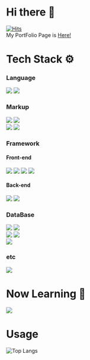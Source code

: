 # Hi there 👋

[![Hits](https://hits.seeyoufarm.com/api/count/incr/badge.svg?url=https%3A%2F%2Fgithub.com%2Fendyd9%2Fhit-counter&count_bg=%23C18AE7&title_bg=%23555555&icon=&icon_color=%23E7E7E7&title=hits&edge_flat=false)](https://hits.seeyoufarm.com)  
My PortFolio Page is [Here!](http://endyd9.github.io/Portfolio/)

# Tech Stack ⚙️


### Language
![](https://img.shields.io/badge/JavaScript-F7DF1E?style=flat&logo=JavaScript&logoColor=white)
![](https://img.shields.io/badge/TypeScript-3178C6?style=flat&logo=TypeScript&logoColor=white)

### Markup
![](https://img.shields.io/badge/HTML5-E34F26?style=flat&logo=HTML5&logoColor=white)
![](https://img.shields.io/badge/CSS3-1572B6?style=flat&logo=CSS3&logoColor=white)  
![](https://img.shields.io/badge/SASS-CC6699?style=flat&logo=sass&logoColor=white)
![](https://img.shields.io/badge/TailWindCSS-06B6D4?style=flat&logo=tailwindcss&logoColor=white)  

### Framework

#### Front-end
![](https://img.shields.io/badge/React-61DAFB?style=flat&logo=React&logoColor=white) 
![](https://img.shields.io/badge/Next-000000?style=flat&logo=Next.js&logoColor=white)
![](https://img.shields.io/badge/Redux-764ABC?style=flat&logo=redux&logoColor=white)
![](https://img.shields.io/badge/MobX-FF9955?style=flat&logo=mobx&logoColor=white)

#### Back-end
![](https://img.shields.io/badge/express.js-000000?style=flat&logo=Express&logoColor=white)
![](https://img.shields.io/badge/NestJS-E0234E?style=flat&logo=NestJS&logoColor=white)

### DataBase
![](https://img.shields.io/badge/MongoDB-47A248?style=flat&logo=MongoDB&logoColor=white)
![](https://img.shields.io/badge/Mongoose-880000?style=flat&logo=Mongoose&logoColor=white)  
![](https://img.shields.io/badge/MySQL-4479A1?style=flat&logo=MySQL&logoColor=white)
![](https://img.shields.io/badge/postgresql-4169E1?style=flat&logo=postgresql&logoColor=white)  
![](https://img.shields.io/badge/Prisma-2D3748?style=flat&logo=prisma&logoColor=white)


### etc
![](https://img.shields.io/badge/GraphQL-E10098?style=flat&logo=GraphQl&logoColor=white)

# Now Learning 🧐
![](https://img.shields.io/badge/Go-00ADD8?style=flat&logo=go&logoColor=white)

# Usage

![Top Langs](https://github-readme-stats.vercel.app/api/top-langs/?username=endyd9&layout=compact&theme=shadow_green)





